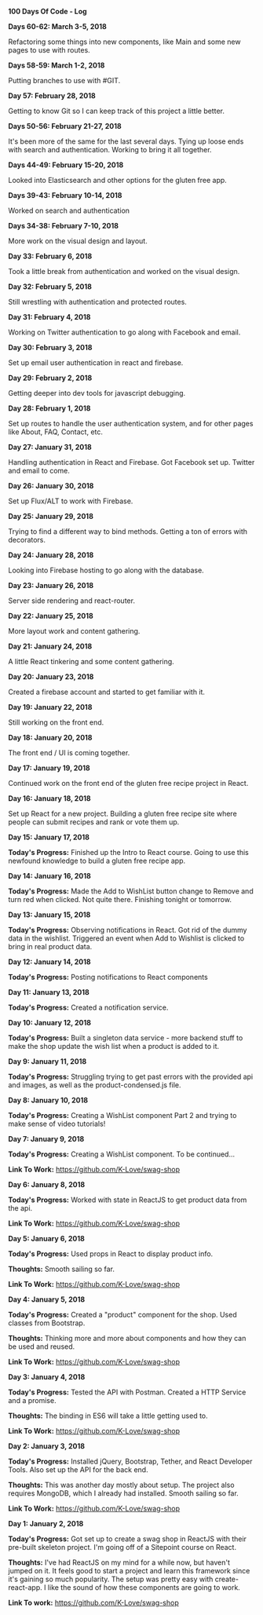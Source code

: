 **100 Days Of Code - Log**

**Days 60-62: March 3-5, 2018**

Refactoring some things into new components, like Main and some new pages to use with routes.



**Days 58-59: March 1-2, 2018**

Putting branches to use with #GIT.


**Day 57: February 28, 2018**

Getting to know Git so I can keep track of this project a little better.

**Days 50-56: February 21-27, 2018**

It's been more of the same for the last several days. Tying up loose ends with search and authentication. Working to bring it all together.


**Days 44-49: February 15-20, 2018**

Looked into Elasticsearch and other options for the gluten free app.

**Days 39-43: February 10-14, 2018**

Worked on search and authentication

**Days 34-38: February 7-10, 2018**

More work on the visual design and layout.


**Day 33: February 6, 2018**

Took a little break from authentication and worked on the visual design.



**Day 32: February 5, 2018**

Still wrestling with authentication and protected routes.


**Day 31: February 4, 2018**

Working on Twitter authentication to go along with Facebook and email.



**Day 30: February 3, 2018**

Set up email user authentication in react and firebase.



**Day 29: February 2, 2018**

Getting deeper into dev tools for javascript debugging.

**Day 28: February 1, 2018**

Set up routes to handle the user authentication system, and for other pages like About, FAQ, Contact, etc.



**Day 27: January 31, 2018**

Handling authentication in React and Firebase. Got Facebook set up. Twitter and email to come.



**Day 26: January 30, 2018**

Set up Flux/ALT to work with Firebase.



**Day 25: January 29, 2018**

Trying to find a different way to bind methods. Getting a ton of errors with decorators.


**Day 24: January 28, 2018**

Looking into Firebase hosting to go along with the database.



**Day 23: January 26, 2018**

Server side rendering and react-router.

**Day 22: January 25, 2018**

More layout work and content gathering.


**Day 21: January 24, 2018**

A little React tinkering and some content gathering.

**Day 20: January 23, 2018**

Created a firebase account and started to get familiar with it.



**Day 19: January 22, 2018**

Still working on the front end.



**Day 18: January 20, 2018**

The front end / UI is coming together.



**Day 17: January 19, 2018**

Continued work on the front end of the gluten free recipe project in React.



**Day 16: January 18, 2018**

Set up React for a new project. Building a gluten free recipe site where people can submit recipes and rank or vote them up.



**Day 15: January 17, 2018**

**Today's Progress:** Finished up the Intro to React course. Going to use this newfound knowledge to build a gluten free recipe app.



**Day 14: January 16, 2018**

**Today's Progress:** Made the Add to WishList button change to Remove and turn red when clicked. Not quite there. Finishing tonight or tomorrow.



**Day 13: January 15, 2018**

**Today's Progress:** Observing notifications in React. Got rid of the dummy data in the wishlist. Triggered an event when Add to Wishlist is clicked to bring in real product data.



**Day 12: January 14, 2018**

**Today's Progress:** Posting notifications to React components



**Day 11: January 13, 2018**

**Today's Progress:** Created a notification service.



**Day 10: January 12, 2018**

**Today's Progress:** Built a singleton data service - more backend stuff to make the shop update the wish list when a product is added to it.



**Day 9: January 11, 2018**

**Today's Progress:** Struggling trying to get past errors with the provided api and images, as well as the product-condensed.js file.



**Day 8: January 10, 2018**

**Today's Progress:** Creating a WishList component Part 2 and trying to make sense of video tutorials!




**Day 7: January 9, 2018**

**Today's Progress:** Creating a WishList component. To be continued...

**Link To Work:** https://github.com/K-Love/swag-shop



**Day 6: January 8, 2018**

**Today's Progress:** Worked with state in ReactJS to get product data from the api.

**Link To Work:** https://github.com/K-Love/swag-shop



**Day 5: January 6, 2018**

**Today's Progress:** Used props in React to display product info.

**Thoughts:** Smooth sailing so far.

**Link To Work:** https://github.com/K-Love/swag-shop



**Day 4: January 5, 2018**

**Today's Progress:** Created a "product" component for the shop. Used classes from Bootstrap.

**Thoughts:** Thinking more and more about components and how they can be used and reused.

**Link To Work:** https://github.com/K-Love/swag-shop



**Day 3: January 4, 2018**

**Today's Progress:** Tested the API with Postman. Created a HTTP Service and a promise.

**Thoughts:** The binding in ES6 will take a little getting used to.

**Link To Work:** https://github.com/K-Love/swag-shop



**Day 2: January 3, 2018**

**Today's Progress:** Installed jQuery, Bootstrap, Tether, and React Developer Tools. Also set up the API for the back end.

**Thoughts:** This was another day mostly about setup. The project also requires MongoDB, which I already had installed. Smooth sailing so far.

**Link To Work:** https://github.com/K-Love/swag-shop



**Day 1: January 2, 2018**

**Today's Progress:** Got set up to create a swag shop in ReactJS with their pre-built skeleton project. I'm going off of a Sitepoint course on React. 

**Thoughts:** I've had ReactJS on my mind for a while now, but haven't jumped on it. It feels good to start a project and learn this framework since it's gaining so much popularity. The setup was pretty easy with create-react-app. I like the sound of how these components are going to work.

**Link To work:** https://github.com/K-Love/swag-shop
